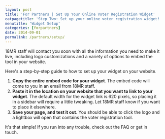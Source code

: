 ```yaml
---
layout: post
title: 'For Partners | Set Up Your Online Voter Registration Widget'
catpagetitle: 'Step Two: Set up your online voter registration widget!'
menutitle: 'Widget Setup'
categories: [forpartners]
date: 2014-09-01
permalink: /partners/setup/
---
```

18MR staff will contact you soon with all the information you need to make it live, including logo customizations and a variety of options to embed the tool in your website.

Here's a step-by-step guide to how to set up your widget on your website.

1. __Copy the entire embed code for your widget__. The embed code will come to you in an email from 18MR staff.
2. __Paste it in the location on your website that you want to link to your widget__. The default width for the widget link is 620 pixels, so placing it in a sidebar will require a little tweaking. Let 18MR staff know if you want to place it elsewhere.
3. __Save your page, and test it out__. You should be able to click the logo and a lightbox will open that contains the voter registration tool.

It's that simple! If you run into any trouble, check out the FAQ or get in touch.